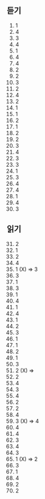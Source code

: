 ## 듣기
1. 1
2. 4
3. 3
4. 4
5. 1
6. 4
7. 4
8. 2
9. 2
10. 3
11. 2
12. 4
13. 2
14. 1
15. 1
16. 2
17. 1
18. 2
19. 2
20. 3
21. 4
22. 3
23. 3
24. 1
25. 3
26. 4
27. 4
28. 1
29. 4
30. 3
## 읽기
31. 2
32. 1
33. 2
34. 4
35. 1 (X) => 3
36. 3
37. 1
38. 3
39. 1
40. 4
41. 1
42. 4
43. 1
44. 2
45. 3
46. 1
47. 1
48. 2
49. 1
50. 3
51. 2 (X) =>
52. 2
53. 4
54. 3
55. 4
56. 2
57. 2
58. 4
59. 3 (X) => 4
60. 4
61. 4
62. 3
63. 4
64. 3
65. 1 (X) => 2
66. 3
67. 1
68. 4
69. 2
70. 2